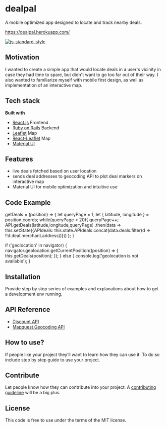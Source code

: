 # dealpal
A mobile optimized app designed to locate and track nearby deals.

https://dealpal.herokuapp.com/

[![js-standard-style](https://img.shields.io/badge/code%20style-standard-brightgreen.svg?style=flat)](https://github.com/feross/standard)

## Motivation
I wanted to create a simple app that would locate deals in a user's vicinity in case they had time to spare, but didn't want to go too far out of their way. I also wanted to familiarize myself with mobile first design, as well as implementation of an interactive map. 

## Tech stack

<b>Built with</b>
- [React.js](https://reactjs.org/) Frontend
- [Ruby on Rails](https://rubyonrails.org/) Backend 
- [Leaflet](https://leafletjs.com/) Map 
- [React-Leaflet](https://react-leaflet.js.org/) Map
- [Material UI](https://material-ui.com/)

## Features
- live deals fetched based on user location
- sends deal addresses to geocoding API to plot deal markers on interactive map
- Material UI for mobile optimization and intuitive use

## Code Example

  getDeals = (position) => {
    let queryPage = 1;
    let { latitude, longitude } = position.coords;
    while(queryPage < 20){
      queryPage++;
      API.getDeals(latitude,longitude,queryPage)
      .then(data => this.setState({APIdeals: this.state.APIdeals.concat(data.deals.filter(d => !!d.deal.merchant.address))}))
    };
  }
  
  if ('geolocation' in navigator) {
    navigator.geolocation.getCurrentPosition((position) => {
      this.getDeals(position);
    });
  } else {
    console.log('geolocation is not available');
  }
  
## Installation
Provide step by step series of examples and explanations about how to get a development env running.

## API Reference

- [Discount API](https://discountapi.com/docs)
- [Mapquest Geocoding API](https://developer.mapquest.com/documentation/geocoding-api/)

## How to use?
If people like your project they’ll want to learn how they can use it. To do so include step by step guide to use your project.

## Contribute

Let people know how they can contribute into your project. A [contributing guideline](https://github.com/zulip/zulip-electron/blob/master/CONTRIBUTING.md) will be a big plus.

## License
This code is free to use under the terms of the MIT license.
